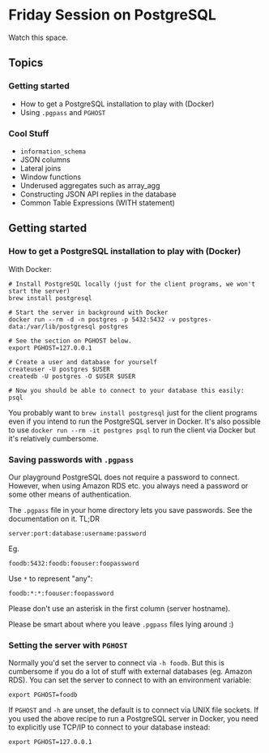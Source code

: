 # Friday Session on PostgreSQL

Watch this space.

## Topics

### Getting started

* How to get a PostgreSQL installation to play with (Docker)
* Using `.pgpass` and `PGHOST`

### Cool Stuff

* `information_schema`
* JSON columns
* Lateral joins
* Window functions
* Underused aggregates such as array_agg
* Constructing JSON API replies in the database
* Common Table Expressions (WITH statement)

## Getting started

### How to get a PostgreSQL installation to play with (Docker)

With Docker:

    # Install PostgreSQL locally (just for the client programs, we won't start the server)
    brew install postgresql

    # Start the server in background with Docker
    docker run --rm -d -n postgres -p 5432:5432 -v postgres-data:/var/lib/postgresql postgres

    # See the section on PGHOST below.
    export PGHOST=127.0.0.1

    # Create a user and database for yourself
    createuser -U postgres $USER
    createdb -U postgres -O $USER $USER

    # Now you should be able to connect to your database this easily:
    psql

You probably want to `brew install postgresql` just for the client programs even if you intend to run the PostgreSQL server in Docker. It's also possible to use `docker run --rm -it postgres psql` to run the client via Docker but it's relatively cumbersome.

### Saving passwords with `.pgpass`

Our playground PostgreSQL does not require a password to connect. However, when using Amazon RDS etc. you always need a password or some other means of authentication.

The `.pgpass` file in your home directory lets you save passwords. See the documentation on it. TL;DR

    server:port:database:username:password

Eg.

    foodb:5432:foodb:foouser:foopassword

Use `*` to represent "any":

    foodb:*:*:foouser:foopassword

Please don't use an asterisk in the first column (server hostname).

Please be smart about where you leave `.pgpass` files lying around :)

### Setting the server with `PGHOST`

Normally you'd set the server to connect via `-h foodb`. But this is cumbersome if you do a lot of stuff with external databases (eg. Amazon RDS). You can set the server to connect to with an environment variable:

    export PGHOST=foodb

If `PGHOST` and `-h` are unset, the default is to connect via UNIX file sockets. If you used the above recipe to run a PostgreSQL server in Docker, you need to explicitly use TCP/IP to connect to your database instead:

    export PGHOST=127.0.0.1
